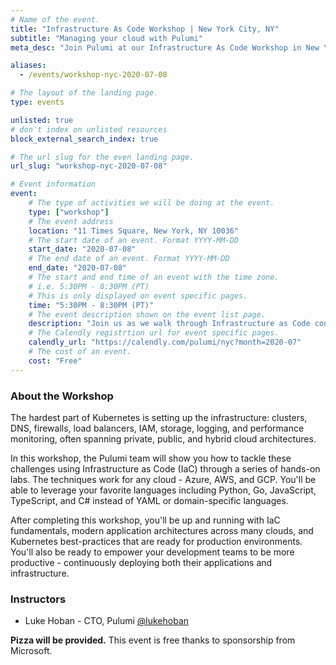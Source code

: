 ```yaml
---
# Name of the event.
title: "Infrastructure As Code Workshop | New York City, NY"
subtitle: "Managing your cloud with Pulumi"
meta_desc: "Join Pulumi at our Infrastructure As Code Workshop in New York City and learn more about cloud programming, infrastructure as code, and many other topics."

aliases:
  - /events/workshop-nyc-2020-07-08

# The layout of the landing page.
type: events

unlisted: true
# don't index on unlisted resources
block_external_search_index: true

# The url slug for the even landing page.
url_slug: "workshop-nyc-2020-07-08"

# Event information
event:
    # The type of activities we will be doing at the event.
    type: ["workshop"]
    # The event address
    location: "11 Times Square, New York, NY 10036"
    # The start date of an event. Format YYYY-MM-DD
    start_date: "2020-07-08"
    # The end date of an event. Format YYYY-MM-DD
    end_date: "2020-07-08"
    # The start and end time of an event with the time zone.
    # i.e. 5:30PM - 8:30PM (PT)
    # This is only displayed on event specific pages.
    time: "5:30PM - 8:30PM (PT)"
    # The event description shown on the event list page.
    description: "Join us as we walk through Infrastructure as Code concepts via a series of hands-on labs. Topics covered include IaC fundamentals, in addition to application architectures and how to use IaC to create, update, and manage them."
    # The Calendly registrtion url for event specific pages.
    calendly_url: "https://calendly.com/pulumi/nyc?month=2020-07"
    # The cost of an event.
    cost: "Free"
---
```


### About the Workshop

The hardest part of Kubernetes is setting up the infrastructure: clusters, DNS, firewalls, load balancers, IAM, storage, logging, and performance monitoring, often spanning private, public, and hybrid cloud architectures.

In this workshop, the Pulumi team will show you how to tackle these challenges using Infrastructure as Code (IaC) through a series of hands-on labs. The techniques work for any cloud - Azure, AWS, and GCP. You'll be able to leverage your favorite languages including Python, Go, JavaScript, TypeScript, and C# instead of YAML or domain-specific languages.

After completing this workshop, you'll be up and running with IaC fundamentals, modern application architectures across many clouds, and Kubernetes best-practices that are ready for production environments. You'll also be ready to empower your development teams to be more productive - continuously deploying both their applications and infrastructure.

### Instructors

* Luke Hoban - CTO, Pulumi <a href="https://twitter.com/lukehoban" target="_blank">@lukehoban</a>

**Pizza will be provided.** This event is free thanks to sponsorship from Microsoft.
